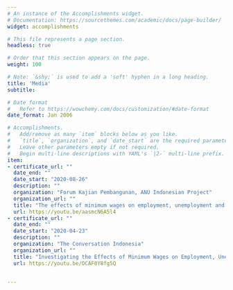 ```yaml
---
# An instance of the Accomplishments widget.
# Documentation: https://sourcethemes.com/academic/docs/page-builder/
widget: accomplishments

# This file represents a page section.
headless: true

# Order that this section appears on the page.
weight: 100

# Note: `&shy;` is used to add a 'soft' hyphen in a long heading.
title: 'Media'
subtitle:

# Date format
#   Refer to https://wowchemy.com/docs/customization/#date-format
date_format: Jan 2006

# Accomplishments.
#   Add/remove as many `item` blocks below as you like.
#   `title`, `organization`, and `date_start` are the required parameters.
#   Leave other parameters empty if not required.
#   Begin multi-line descriptions with YAML's `|2-` multi-line prefix.
item:
- certificate_url: ""
  date_end: ""
  date_start: "2020-08-26"
  description: ""
  organization: "Forum Kajian Pembangunan, ANU Indonesian Project"
  organization_url: ""
  title: "The effects of minimum wages on employment, unemployment and labour participation"
  url: https://youtu.be/aasmcN6A5l4
- certificate_url: ""
  date_end: ""
  date_start: "2020-04-23"
  description: ""
  organization: "The Conversation Indonesia" 
  organization_url: ""
  title: "Investigating the Effects of Minimum Wages on Employment, Unemployment, and Labor Force Participation in Indonesia: A Dynamic Spatial Panel Approach"
  url: https://youtu.be/OCAF0Y8fg5Q


---
```

